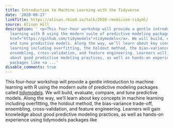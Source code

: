 ```yaml
---
title: Introduction to Machine Learning with the Tidyverse
date: '2020-08-27'
linkTitle: https://alison.rbind.io/talk/2020-rmedicine-tidyml/
source: Alison Hill
description: ' <p>This four-hour workshop will provide a gentle introduction to machine
  learning with R using the modern suite of predictive modeling packages called <a
  href="https://github.com/tidymodels">tidymodels</a>. We will build, evaluate, compare,
  and tune predictive models. Along the way, we’ll learn about key concepts in machine
  learning including overfitting, the holdout method, the bias-variance trade-off,
  ensembling, cross-validation, and feature engineering. Learners will gain knowledge
  about good predictive modeling practices, as well as hands-on experience using tidymodels
  packages like <a ...'
disable_comments: true
---
```

 <p>This four-hour workshop will provide a gentle introduction to machine learning with R using the modern suite of predictive modeling packages called <a href="https://github.com/tidymodels">tidymodels</a>. We will build, evaluate, compare, and tune predictive models. Along the way, we’ll learn about key concepts in machine learning including overfitting, the holdout method, the bias-variance trade-off, ensembling, cross-validation, and feature engineering. Learners will gain knowledge about good predictive modeling practices, as well as hands-on experience using tidymodels packages like <a ...